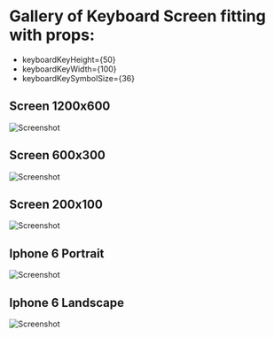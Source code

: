 # Gallery of Keyboard Screen fitting with props:

- keyboardKeyHeight={50}
- keyboardKeyWidth={100}
- keyboardKeySymbolSize={36}

## Screen 1200x600

![Screenshot](https://raw.githubusercontent.com/NoHomey/react-material-ui-keyboard/master/screenshots/screen_1200x600.png)

## Screen 600x300

![Screenshot](https://raw.githubusercontent.com/NoHomey/react-material-ui-keyboard/master/screenshots/screen_600x300.png)

## Screen 200x100

![Screenshot](https://raw.githubusercontent.com/NoHomey/react-material-ui-keyboard/master/screenshots/screen_200x100.png)

## Iphone 6 Portrait

![Screenshot](https://raw.githubusercontent.com/NoHomey/react-material-ui-keyboard/master/screenshots/iphone6_portrait.png)

## Iphone 6 Landscape

![Screenshot](https://raw.githubusercontent.com/NoHomey/react-material-ui-keyboard/master/screenshots/iphone6_landscape.png)

